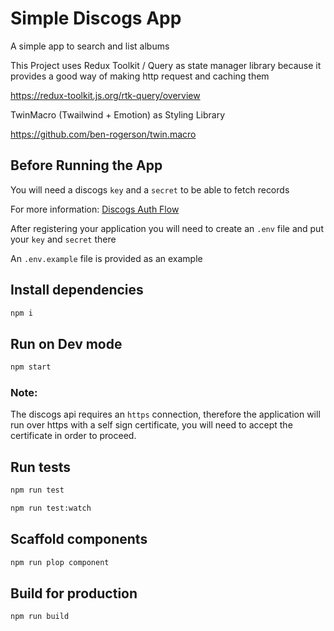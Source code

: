 # Simple Discogs App

A simple app to search and list albums

This Project uses Redux Toolkit / Query as state manager library because it provides a good way of making http request and caching them

https://redux-toolkit.js.org/rtk-query/overview

TwinMacro (Twailwind + Emotion) as Styling Library

https://github.com/ben-rogerson/twin.macro

## Before Running the App

You will need a discogs `key` and a `secret` to be able to fetch records

For more information: [Discogs Auth Flow](https://www.discogs.com/developers#page:authentication,header:authentication-oauth-flow)

After registering your application you will need to create an `.env` file and put your `key` and `secret` there

An `.env.example` file is provided as an example

## Install dependencies

```bash
npm i
```

## Run on Dev mode

```bash
npm start
```

### Note:

The discogs api requires an `https` connection, therefore the application will run over https with a self sign certificate, you will need to accept the certificate in order to proceed.

## Run tests

```bash
npm run test
```

```bash
npm run test:watch
```

## Scaffold components

```bash
npm run plop component
```

## Build for production

```bash
npm run build
```
